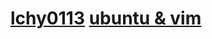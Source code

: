 # [lchy0113](https://gitlab.com/RICHGOLD/) [ubuntu & vim](https://gitlab.com/RICHGOLD/Ubuntu_config)

